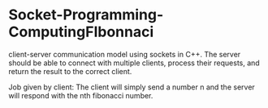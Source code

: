 # Socket-Programming-ComputingFIbonnaci
client-server communication model using sockets in C++.  The server should be able to connect with multiple clients, process their requests, and return the result to the correct client.

Job given by client: 
The client will simply send a number n and the server will respond with the nth fibonacci number.
